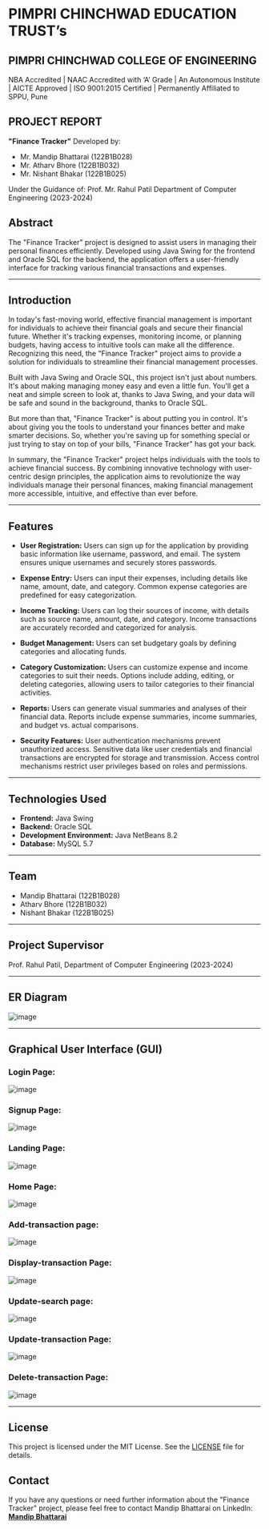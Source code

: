 # PIMPRI CHINCHWAD EDUCATION TRUST’s
## PIMPRI CHINCHWAD COLLEGE OF ENGINEERING
NBA Accredited | NAAC Accredited with ‘A’ Grade | An Autonomous Institute | AICTE Approved | ISO 9001:2015 Certified | Permanently Affiliated to SPPU, Pune

## PROJECT REPORT
**"Finance Tracker"**
Developed by:
- Mr. Mandip Bhattarai (122B1B028)
- Mr. Atharv Bhore (122B1B032)
- Mr. Nishant Bhakar (122B1B025)

Under the Guidance of:
Prof. Mr. Rahul Patil
Department of Computer Engineering (2023-2024)

## Abstract
The "Finance Tracker" project is designed to assist users in managing their personal finances efficiently. Developed using Java Swing for the frontend and Oracle SQL for the backend, the application offers a user-friendly interface for tracking various financial transactions and expenses.

---

## Introduction
In today's fast-moving world, effective financial management is important for individuals to achieve their financial goals and secure their financial future. Whether it's tracking expenses, monitoring income, or planning budgets, having access to intuitive tools can make all the difference. Recognizing this need, the "Finance Tracker" project aims to provide a solution for individuals to streamline their financial management processes.

Built with Java Swing and Oracle SQL, this project isn't just about numbers. It's about making managing money easy and even a little fun. You'll get a neat and simple screen to look at, thanks to Java Swing, and your data will be safe and sound in the background, thanks to Oracle SQL.

But more than that, "Finance Tracker" is about putting you in control. It's about giving you the tools to understand your finances better and make smarter decisions. So, whether you're saving up for something special or just trying to stay on top of your bills, "Finance Tracker" has got your back.

In summary, the "Finance Tracker" project helps individuals with the tools to achieve financial success. By combining innovative technology with user-centric design principles, the application aims to revolutionize the way individuals manage their personal finances, making financial management more accessible, intuitive, and effective than ever before.

---

## Features
- **User Registration:** Users can sign up for the application by providing basic information like username, password, and email. The system ensures unique usernames and securely stores passwords.

- **Expense Entry:** Users can input their expenses, including details like name, amount, date, and category. Common expense categories are predefined for easy categorization.

- **Income Tracking:** Users can log their sources of income, with details such as source name, amount, date, and category. Income transactions are accurately recorded and categorized for analysis.

- **Budget Management:** Users can set budgetary goals by defining categories and allocating funds.

- **Category Customization:** Users can customize expense and income categories to suit their needs. Options include adding, editing, or deleting categories, allowing users to tailor categories to their financial activities.

- **Reports:** Users can generate visual summaries and analyses of their financial data. Reports include expense summaries, income summaries, and budget vs. actual comparisons.

- **Security Features:** User authentication mechanisms prevent unauthorized access. Sensitive data like user credentials and financial transactions are encrypted for storage and transmission. Access control mechanisms restrict user privileges based on roles and permissions.

---

## Technologies Used
- **Frontend:** Java Swing
- **Backend:** Oracle SQL
- **Development Environment:** Java NetBeans 8.2
- **Database:** MySQL 5.7

---

## Team
- Mandip Bhattarai (122B1B028)
- Atharv Bhore (122B1B032)
- Nishant Bhakar (122B1B025)

---

## Project Supervisor
Prof. Rahul Patil, Department of Computer Engineering (2023-2024)

---
## ER Diagram
![image](https://github.com/Mandipbhattarai/Finance-Tracker/assets/97532160/d2c553cd-bc3c-4cdb-bd5d-e80521b79eba)

---
## Graphical User Interface (GUI)
### Login Page:
 ![image](https://github.com/Mandipbhattarai/Finance-Tracker/assets/97532160/d502e867-1827-4f48-9c45-e9f2267678b9)

### Signup Page:
 ![image](https://github.com/Mandipbhattarai/Finance-Tracker/assets/97532160/e25c1189-50cf-401a-afc5-e85f747e19a5)

### Landing Page:
 ![image](https://github.com/Mandipbhattarai/Finance-Tracker/assets/97532160/975fe028-b9f7-4b32-9d84-559ecd904b1c)

### Home Page:
 ![image](https://github.com/Mandipbhattarai/Finance-Tracker/assets/97532160/4659970a-d5fd-4497-93cc-5db12cffd0f2)

### Add-transaction page:
 ![image](https://github.com/Mandipbhattarai/Finance-Tracker/assets/97532160/ff0679f0-166f-45fe-ac58-7b29e0bf162d)

### Display-transaction Page:
 ![image](https://github.com/Mandipbhattarai/Finance-Tracker/assets/97532160/107af95e-57ee-4aa6-b7b6-3ca750eb0ee6)

### Update-search page:
![image](https://github.com/Mandipbhattarai/Finance-Tracker/assets/97532160/be9c3480-649c-4984-8a5b-765c5c88cce7)

### Update-transaction Page:
![image](https://github.com/Mandipbhattarai/Finance-Tracker/assets/97532160/f933da28-9040-493a-a525-32ece87a5f63)
 
### Delete-transaction Page:
 ![image](https://github.com/Mandipbhattarai/Finance-Tracker/assets/97532160/b62e00b0-eb01-45cb-8126-bb2054b10f1d)

---
## License
This project is licensed under the MIT License. See the [LICENSE](LICENSE) file for details.

## Contact
If you have any questions or need further information about the "Finance Tracker" project, please feel free to contact Mandip Bhattarai on LinkedIn:
**[Mandip Bhattarai](https://www.linkedin.com/in/mandip-bhattarai/)**



